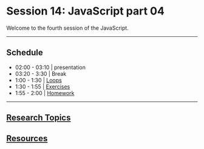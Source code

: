 # Session 14: JavaScript part 04

Welcome to the fourth session of the JavaScript.

---

## Schedule

- 02:00 - 03:10 | presentation 
- 03:20 - 3:30  | Break
- 1:00 - 1:30 | [Loops](./loop.md)
- 1:30 - 1:55 | [Exercises](./exercises.md)
- 1:55 - 2:00 | [Homework](./homework.md)

---

## **[Research Topics](./research-topics.md)**

## **[Resources](./resources.md)**
